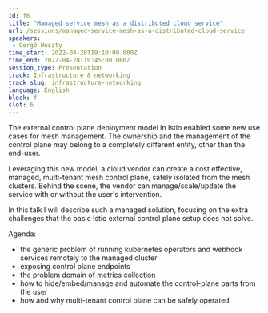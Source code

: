 ```yaml
---
id: f6
title: "Managed service mesh as a distributed cloud service"
url: /sessions/managed-service-mesh-as-a-distributed-cloud-service
speakers:
 - Gergő Huszty
time_start: 2022-04-28T19:10:00.000Z
time_end: 2022-04-28T19:45:00.000Z
session_type: Presentation
track: Infrastructure & networking
track_slug: infrastructure-networking
language: English
block: f
slot: 6
---
```


The external control plane deployment model in Istio enabled some new use cases for mesh management. The ownership and the management of the control plane may belong to a completely different entity, other than the end-user.
 
Leveraging this new model, a cloud vendor can create a cost effective, managed, multi-tenant mesh control plane, safely isolated from the mesh clusters. Behind the scene, the vendor can manage/scale/update the service with or without the user's intervention.
 
In this talk I will describe such a managed solution, focusing on the extra challenges that the basic Istio external control plane setup does not solve. 

Agenda: 
 * the generic problem of running kubernetes operators and webhook services remotely to the managed cluster
 * exposing control plane endpoints
 * the problem domain of metrics collection
 * how to hide/embed/manage and automate the control-plane parts from the user
 * how and why multi-tenant control plane can be safely operated